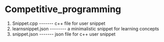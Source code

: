# Competitive_programming
1. Snippet.cpp -------  c++ file for user snippet
2. learnsnippet.json -------- a minimalistic snippet for learning concepts
3. snippet.json ------- json file for c++ user snippet 
